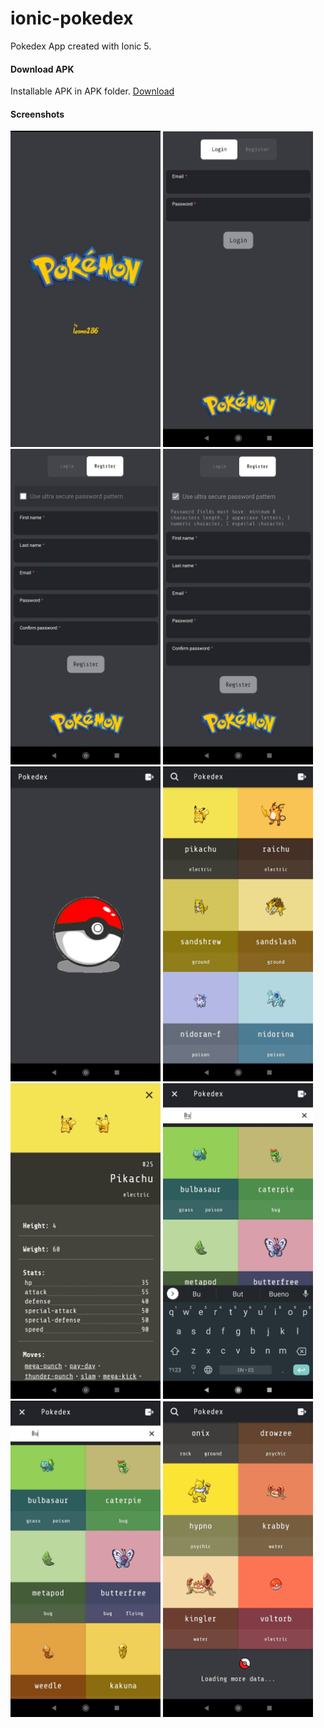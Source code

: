 # ionic-pokedex

Pokedex App created with Ionic 5.

#### Download APK

Installable APK in APK folder. [Download](https://github.com/leono286/ionic-pokedex/raw/master/APK/pokedex-leono286-V4.apk)

#### Screenshots
<img src="https://github.com/leono286/ionic-pokedex/blob/master/screenshots/0.jpg" width="240">   <img src="https://github.com/leono286/ionic-pokedex/blob/master/screenshots/1.jpg" width="240">   <img src="https://github.com/leono286/ionic-pokedex/blob/master/screenshots/2.jpg" width="240">   <img src="https://github.com/leono286/ionic-pokedex/blob/master/screenshots/3.jpg" width="240">  <img src="https://github.com/leono286/ionic-pokedex/blob/master/screenshots/4.jpg" width="240">   <img src="https://github.com/leono286/ionic-pokedex/blob/master/screenshots/5.jpg" width="240">   <img src="https://github.com/leono286/ionic-pokedex/blob/master/screenshots/6.jpg" width="240">   <img src="https://github.com/leono286/ionic-pokedex/blob/master/screenshots/7.jpg" width="240">   <img src="https://github.com/leono286/ionic-pokedex/blob/master/screenshots/8.jpg" width="240">   <img src="https://github.com/leono286/ionic-pokedex/blob/master/screenshots/9.jpg" width="240">
